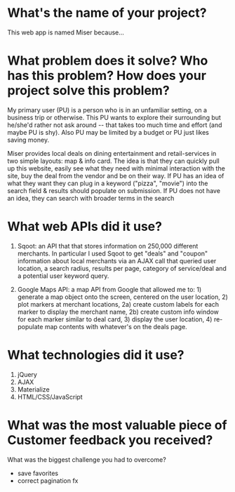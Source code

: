 # What's the name of your project?

This web app is named Miser because...


# What problem does it solve? Who has this problem? How does your project solve this problem?

My primary user (PU) is a person who is in an unfamiliar setting, on a business trip or otherwise. This PU wants to explore their surrounding but he/she'd rather not ask around -- that takes too much time and effort (and maybe PU is shy). Also PU may be limited by a budget or PU just likes saving money.

Miser provides local deals on dining entertainment and retail-services in two simple layouts: map & info card. The idea is that they can quickly pull up this website, easily see what they need with minimal interaction with the site, buy the deal from the vendor and be on their way. If PU has an idea of what they want they can plug in a keyword ("pizza", "movie") into the search field & results should populate on submission. If PU does not have an idea, they can search with broader terms in the search


# What web APIs did it use?

1. Sqoot: an API that that stores information on 250,000 different merchants. In particular I used Sqoot to get "deals" and "coupon" information about local merchants via an AJAX call that queried user location, a search radius, results per page, category of service/deal and a potential user keyword query.

2. Google Maps API: a map API from Google that allowed me to: 1) generate a map object onto the screen, centered on the user location, 2) plot markers at merchant locations, 2a) create custom labels for each marker to display the merchant name, 2b) create custom info window for each marker similar to deal card, 3) display the user location, 4) re-populate map contents with whatever's on the deals page.


# What technologies did it use?

1. jQuery
2. AJAX
3. Materialize
4. HTML/CSS/JavaScript


# What was the most valuable piece of Customer feedback you received?
What was the biggest challenge you had to overcome?


- save favorites
- correct pagination fx
